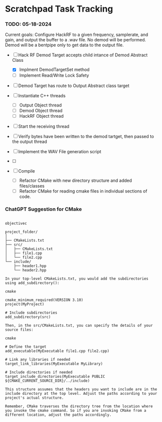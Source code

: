 # Scratchpad Task Tracking

### TODO: 05-18-2024

Current goals: Configure HackRF to a given frequency, samplerate, and gain, and output the buffer to a .wav file. 
No demod will be performed. Demod will be a bentpipe only to get data to the output file. 

- [ ] Hack RF Demod Target accepts child intance of Demod Abstract Class
    - [x] Implment DemodTargetSet method
    - [ ] Implement Read/Write Lock Safety
- [ ] Demod Target has route to Output Abstract class target
- [ ] Instantiate C++ threads
    - [ ] Output Object thread
    - [ ] Demod Object thread 
    - [ ] HackRF Object thread
- [ ] Start the receiving thread
- [ ] Verify bytes have been written to the demod tartget, then passed to the output thread
- [ ] Implement the WAV File generation script
- [ ] 

- [ ] Compile
    
    - [ ] Refactor CMake with new directory structure and added files/classes
    - [ ] Refactor CMake for reading cmake files in individual sections of code. 

### ChatGPT Suggestion for CMake

```To call CMakeLists.txt files within subfolders, you can use the add_subdirectory() command in your top-level CMakeLists.txt file. Here's an example directory structure:

objectivec

project_folder/
│
├── CMakeLists.txt
├── src/
│   ├── CMakeLists.txt
│   ├── file1.cpp
│   └── file2.cpp
└── include/
    ├── header1.hpp
    └── header2.hpp

In your top-level CMakeLists.txt, you would add the subdirectories using add_subdirectory():

cmake

cmake_minimum_required(VERSION 3.10)
project(MyProject)

# Include subdirectories
add_subdirectory(src)

Then, in the src/CMakeLists.txt, you can specify the details of your source files:

cmake

# Define the target
add_executable(MyExecutable file1.cpp file2.cpp)

# Link any libraries if needed
target_link_libraries(MyExecutable MyLibrary)

# Include directories if needed
target_include_directories(MyExecutable PUBLIC ${CMAKE_CURRENT_SOURCE_DIR}/../include)

This structure assumes that the headers you want to include are in the include directory at the top level. Adjust the paths according to your project's actual structure.

Remember, CMake traverses the directory tree from the location where you invoke the cmake command. So if you are invoking CMake from a different location, adjust the paths accordingly.
```



